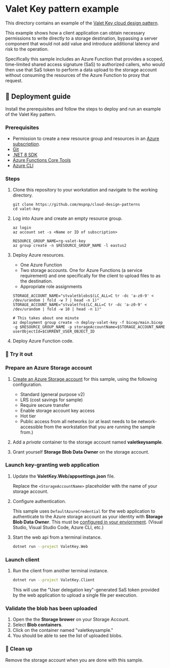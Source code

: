 # Valet Key pattern example

This directory contains an example of the [Valet Key cloud design pattern](https://learn.microsoft.com/azure/architecture/patterns/valet-key).

This example shows how a client application can obtain necessary permissions to write directly to a storage destination, bypassing a server component that would not add value and introduce additional latency and risk to the operation.

Specifically this sample includes an Azure Function that provides a scoped, time-limited shared access signature (SaS) to authorized callers, who would then use that SaS token to perform a data upload to the storage account without consuming the resources of the Azure Function to proxy that request.

## :rocket: Deployment guide

Install the prerequisites and follow the steps to deploy and run an example of the Valet Key pattern.

### Prerequisites

- Permission to create a new resource group and resources in an [Azure subscription](https://azure.com/free).
- [Git](https://git-scm.com/downloads)
- [.NET 8 SDK](https://dotnet.microsoft.com/download/dotnet/8.0)
- [Azure Functions Core Tools](https://learn.microsoft.com/azure/azure-functions/functions-run-local#install-the-azure-functions-core-tools)
- [Azure CLI](https://learn.microsoft.com/cli/azure/install-azure-cli)

### Steps

1. Clone this repository to your workstation and navigate to the working directory.

   ```shell
   git clone https://github.com/mspnp/cloud-design-patterns
   cd valet-key
   ```

1. Log into Azure and create an empty resource group.

   ```azurecli
   az login
   az account set -s <Name or ID of subscription>

   RESOURCE_GROUP_NAME=rg-valet-key
   az group create -n $RESOURCE_GROUP_NAME -l eastus2
   ```

1. Deploy Azure resources.

   - One Azure Function
   - Two storage accounts. One for Azure Functions (a service requirement) and one specifically for the client to upload files to as the destination.
   - Appropriate role assignments

   ```azurecli
   STORAGE_ACCOUNT_NAME="stvaletblobs$(LC_ALL=C tr -dc 'a-z0-9' < /dev/urandom | fold -w 7 | head -n 1)"
   STORAGE_ACCOUNT_NAME="stvaletfn$(LC_ALL=C tr -dc 'a-z0-9' < /dev/urandom | fold -w 10 | head -n 1)"

   # This takes about one minute
   az deployment group create -n deploy-valet-key -f bicep/main.bicep -g $RESOURCE_GROUP_NAME -p storageAccountName=$STORAGE_ACCOUNT_NAME userObjectId=$CURRENT_USER_OBJECT_ID
   ```

1. Deploy Azure Function code.

### :checkered_flag: Try it out

   

### Prepare an Azure Storage account

1. [Create an Azure Storage account](https://learn.microsoft.com/azure/storage/common/storage-account-create) for this sample, using the following configuration.

    - Standard (general purpose v2)
    - LRS (cost savings for sample)
    - Require secure transfer
    - Enable storage account key access
    - Hot tier
    - Public access from all networks (or at least needs to be network-accessible from the workstation that you are running the sample from.)

1. Add a _private_ container to the storage account named **valetkeysample**.

1. Grant yourself **Storage Blob Data Owner** on the storage account.

### Launch key-granting web application

1. Update the **ValetKey.Web/appsettings.json** file.

   Replace the `<StorageAccountName>` placeholder with the name of your storage account.

1. Configure authentication.

   This sample uses `DefaultAzureCredential` for the web application to authenticate to the Azure storage account as your identity with **Storage Blob Data Owner**. This must be [configured in your enviornment](https://learn.microsoft.com/en-us/dotnet/azure/sdk/authentication/?tabs=command-line#exploring-the-sequence-of-defaultazurecredential-authentication-methods). (Visual Studio, Visual Studio Code, Azure CLI, etc.)

1. Start the web api from a terminal instance.

   ```bash
   dotnet run --project ValetKey.Web
   ```

### Launch client

1. Run the client from another terminal instance.

   ```bash
   dotnet run --project ValetKey.Client
   ```

   This will use the "User delegation key"-generated SaS token provided by the web application to upload a single file per execution.

### Validate the blob has been uploaded

1. Open the the **Storage brower** on your Storage Account.
1. Select **Blob containers**.
1. Click on the container named "valetkeysample."
1. You should be able to see the list of uploaded blobs.

### :broom: Clean up

Remove the storage account when you are done with this sample.
